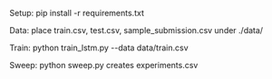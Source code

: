 Setup: pip install -r requirements.txt

Data: place train.csv, test.csv, sample_submission.csv under ./data/

Train: python train_lstm.py --data data/train.csv

Sweep: python sweep.py creates experiments.csv